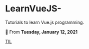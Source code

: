 # LearnVueJS-
Tutorials to learn Vue.js programming.

:monocle_face: From **Tuesday, January 12, 2021**

[TIL](https://www.notion.so/holab/Vue-f8c519aaeb4349cbb75b7c1beeaf499b)

